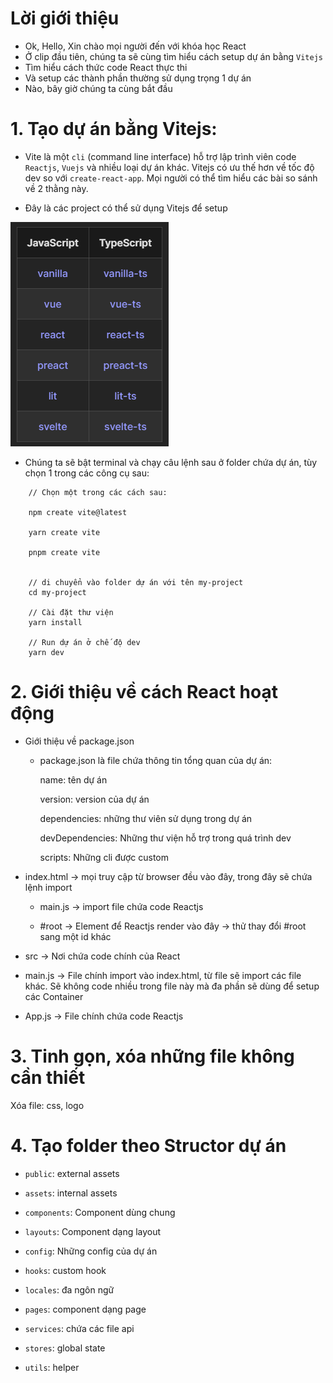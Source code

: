 
# Lời giới thiệu

- Ok, Hello, Xin chào mọi người đến với khóa học React
- Ở clip đầu tiên, chúng ta sẽ cùng tìm hiểu cách setup dự án bằng `Vitejs`
- Tìm hiểu cách thức code React thực thi
- Và setup các thành phần thường sử dụng trọng 1 dự án
- Nào, bây giờ chúng ta cùng bắt đầu


# 1. Tạo dự án bằng Vitejs: 

- Vite là một `cli` (command line interface) hỗ trợ lập trình viên code `Reactjs`, `Vuejs` và nhiều loại dự án khác. Vitejs có ưu thế hơn về tốc độ dev so với `create-react-app`. Mọi người có thể tìm hiểu các bài so sánh về 2 thằng này.

- Đây là các project có thể sử dụng Vitejs để setup

![!](../../img/vitejs.png)

- Chúng ta sẽ bật terminal và chạy câu lệnh sau ở folder chứa dự án, tùy chọn 1 trong các công cụ sau:

```properties
    // Chọn một trong các cách sau:

    npm create vite@latest

    yarn create vite

    pnpm create vite


    // di chuyển vào folder dự án với tên my-project
    cd my-project

    // Cài đặt thư viện
    yarn install 

    // Run dự án ở chế độ dev
    yarn dev
```



# 2. Giới thiệu về cách React hoạt động

- Giới thiệu về package.json

    - package.json là file chứa thông tin tổng quan của dự án:

        name: tên dự án

        version: version của dự án

        dependencies: những thư viên sử dụng trong dự án

        devDependencies: Những thư viện hỗ trợ trong quá trình dev

        scripts: Những cli được custom


- index.html -> mọi truy cập từ browser đều vào đây, trong đây sẽ chứa lệnh import

    - main.js -> import file chứa code Reactjs

    - #root -> Element để Reactjs render vào đây -> thử thay đổi #root sang một id khác

- src -> Nơi chứa code chính của React

- main.js -> File chính import vào index.html, từ file sẽ import các file khác. Sẽ không code nhiều trong file này mà đa phần sẽ dùng để setup các Container

- App.js -> File chính chứa code Reactjs



# 3. Tinh gọn, xóa những file không cần thiết

Xóa file: css, logo

# 4. Tạo folder theo Structor dự án

- `public`: external assets

- `assets`: internal assets

- `components`: Component dùng chung
  
- `layouts`: Component dạng layout
  
- `config`: Những config của dự án
  
- `hooks`: custom hook

- `locales`: đa ngôn ngữ

- `pages`: component dạng page

- `services`: chứa các file api

- `stores`: global state

- `utils`: helper